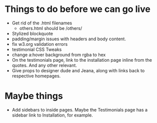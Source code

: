 # Things to do before we can go live

* Get rid of the .html filenames
    * others.html should be /others/
* Stylized blockquote
* padding/margin issues with headers and body content.
* fix w3.org validation errors
* testimonial CSS Tweaks
* change a:hover background from rgba to hex
* On the testimonials page, link to the installation page inline from the quotes.  And any other relevant.
* Give props to designer dude and Jeana, along with links back to respective homepages.

# Maybe things

* Add sidebars to inside pages.  Maybe the Testimonials page has a sidebar link to Installation, for example.
